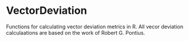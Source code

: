 # VectorDeviation
Functions for calculating vector deviation metrics in R.
All vecor deviation calculaations are based on the work of Robert G. Pontius. 
